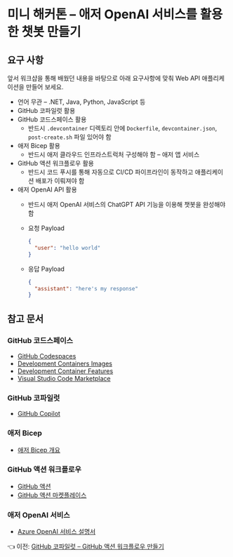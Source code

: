 # 미니 해커톤 &ndash; 애저 OpenAI 서비스를 활용한 챗봇 만들기

## 요구 사항

앞서 워크샵을 통해 배웠던 내용을 바탕으로 아래 요구사항에 맞춰 Web API 애플리케이션을 만들어 보세요.

- 언어 무관 &ndash; .NET, Java, Python, JavaScript 등
- GitHub 코파일럿 활용
- GitHub 코드스페이스 활용
  - 반드시 `.devcontainer` 디렉토리 안에 `Dockerfile`, `devcontainer.json`, `post-create.sh` 파일 있어야 함
- 애저 Bicep 활용
  - 반드시 애저 클라우드 인프라스트럭처 구성해야 함 &ndash; 애저 앱 서비스
- GitHub 액션 워크플로우 활용
  - 반드시 코드 푸시를 통해 자동으로 CI/CD 파이프라인이 동작하고 애플리케이션 배포가 이뤄져야 함
- 애저 OpenAI API 활용
  - 반드시 애저 OpenAI 서비스의 ChatGPT API 기능을 이용해 챗봇을 완성해야 함
  - 요청 Payload

    ```json
    {
      "user": "hello world"
    }
    ```

  - 응답 Payload

    ```json
    {
      "assistant": "here's my response"
    }
    ```


## 참고 문서

### GitHub 코드스페이스

- [GitHub Codespaces](https://docs.github.com/ko/codespaces/overview)
- [Development Containers Images](https://github.com/devcontainers/images)
- [Development Container Features](https://github.com/devcontainers/features)
- [Visual Studio Code Marketplace](https://marketplace.visualstudio.com/vscode?WT.mc_id=dotnet-95000-juyoo)


### GitHub 코파일럿

- [GitHub Copilot](https://docs.github.com/ko/copilot/quickstart)


### 애저 Bicep

- [애저 Bicep 개요](https://learn.microsoft.com/ko-kr/azure/azure-resource-manager/bicep/overview?WT.mc_id=dotnet-95000-juyoo&tabs=bicep)


### GitHub 액션 워크플로우

- [GitHub 액션](https://docs.github.com/ko/actions)
- [GitHub 액션 마켓플레이스](https://github.com/marketplace?type=actions)


### 애저 OpenAI 서비스

- [Azure OpenAI 서비스 설명서](https://learn.microsoft.com/ko-kr/azure/cognitive-services/openai/?WT.mc_id=dotnet-95000-juyoo)


👈 이전: [GitHub 코파일럿 &ndash; GitHub 액션 워크플로우 만들기](./copilot-githubactions.md)
